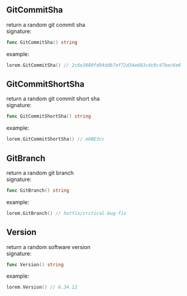 ## GitCommitSha        
return a random git commit sha        
signature:     
```go
func GitCommitSha() string
```
example:        
```go
lorem.GitCommitSha() // 2c6e3880fd94ddb7ef72d34e683cdc0c47bec6e6
```

## GitCommitShortSha        
return a random git commit short sha         
signature:      
```go
func GitCommitShortSha() string
```
example:      
```go
lorem.GitCommitShortSha() // e0BE3cc
```

## GitBranch          
return a random git branch        
signature:       
```go
func GitBranch() string
```
example:      
```go
lorem.GitBranch() // hotfix/critical-bug-fix
```

## Version       
return a random software version         
signature:      
```go
func Version() string
```
example:     
```go
lorem.Version() // 6.34.12
```